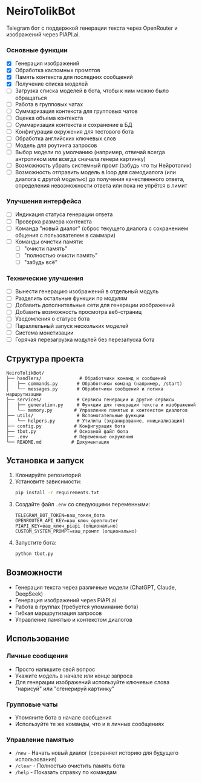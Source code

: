 # NeiroTolikBot

Telegram бот с поддержкой генерации текста через OpenRouter и изображений через PiAPI.ai.

### Основные функции
- [x] Генерация изображений
- [x] Обработка кастомных промптов
- [x] Память контекста для последних сообщений
- [x] Получение списка моделей
- [ ] Загрузка списка моделей в бота, чтобы к ним можно было обращаться
- [ ] Работа в групповых чатах
- [ ] Суммаризация контекста для групповых чатов
- [ ] Оценка объема контекста
- [ ] Суммаризация контекста и сохранение в БД
- [ ] Конфигурация окружения для тестового бота
- [ ] Обработка английских ключевых слов
- [ ] Модель для роутинга запросов
- [ ] Выбор модели по умолчанию (например, отвечай всегда антропиком или всегда сначала генери картинку)
- [ ] Возможность убрать системный промт (забудь что ты Нейротолик)
- [ ] Возможность отправить модель в loop для самодиалога (или диалога с другой моделью) до получения качественного ответа, определения невозможности ответа или пока не упрётся в лимит

### Улучшения интерфейса
- [ ] Индикация статуса генерации ответа
- [ ] Проверка размера контекста
- [ ] Команда "новый диалог" (сброс текущего диалога с сохранением общения с пользователем в саммари)
- [ ] Команды очистки памяти:
  - [ ] "очисти память"
  - [ ] "полностью очисти память"
  - [ ] "забудь всё"

### Технические улучшения
- [ ] Вынести генерацию изображений в отдельный модуль
- [ ] Разделить остальные функции по модулям
- [ ] Добавить дополнительные сети для генерации изображений
- [ ] Добавить возможность просмотра веб-страниц
- [ ] Уведомления о статусе бота
- [ ] Параллельный запуск нескольких моделей
- [ ] Система монетизации
- [ ] Горячая перезагрузка модулей без перезапуска бота

## Структура проекта

```
NeiroTolikBot/
├── handlers/              # Обработчики команд и сообщений
│   ├── commands.py       # Обработчики команд (например, /start)
│   └── messages.py       # Обработчики сообщений и логика маршрутизации
├── services/             # Сервисы генерации и другие сервисы
│   ├── generation.py     # Функции для генерации текста и изображений
│   └── memory.py        # Управление памятью и контекстом диалогов
├── utils/                # Вспомогательные функции
│   └── helpers.py        # Утилиты (экранирование, инициализация)
├── config.py            # Конфигурация бота
├── tbot.py              # Основной файл бота
├── .env                 # Переменные окружения
└── README.md           # Документация
```

## Установка и запуск

1. Клонируйте репозиторий
2. Установите зависимости:
   ```bash
   pip install -r requirements.txt
   ```
3. Создайте файл `.env` со следующими переменными:
   ```
   TELEGRAM_BOT_TOKEN=ваш_токен_бота
   OPENROUTER_API_KEY=ваш_ключ_openrouter
   PIAPI_KEY=ваш_ключ_piapi (опционально)
   CUSTOM_SYSTEM_PROMPT=ваш_промпт (опционально)
   ```
4. Запустите бота:
   ```bash
   python tbot.py
   ```

## Возможности

- Генерация текста через различные модели (ChatGPT, Claude, DeepSeek)
- Генерация изображений через PiAPI.ai
- Работа в группах (требуется упоминание бота)
- Гибкая маршрутизация запросов
- Управление памятью и контекстом диалогов

## Использование

### Личные сообщения
- Просто напишите свой вопрос
- Укажите модель в начале или конце запроса
- Для генерации изображений используйте ключевые слова "нарисуй" или "сгенерируй картинку"

### Групповые чаты
- Упомяните бота в начале сообщения
- Используйте те же команды, что и в личных сообщениях

### Управление памятью
- `/new` - Начать новый диалог (сохраняет историю для будущего использования)
- `/clear` - Полностью очистить память бота
- `/help` - Показать справку по командам
